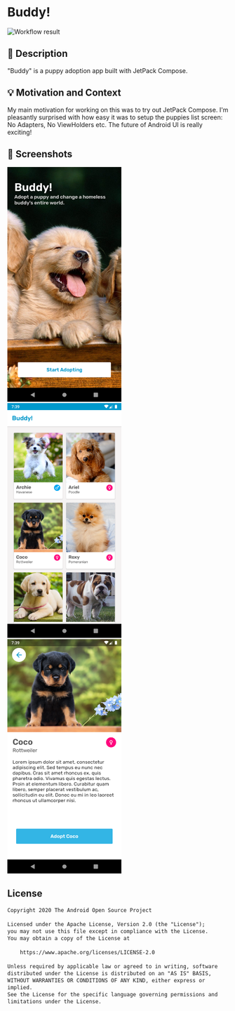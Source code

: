 # Buddy!

<!--- Replace <OWNER> with your Github Username and <REPOSITORY> with the name of your repository. -->
<!--- You can find both of these in the url bar when you open your repository in github. -->
![Workflow result](https://github.com/KwabenBerko/Buddy/workflows/Check/badge.svg)


## :scroll: Description
"Buddy" is a puppy adoption app built with JetPack Compose.


## :bulb: Motivation and Context
My main motivation for working on this was to try out JetPack Compose.
I'm pleasantly surprised with how easy it was to setup the puppies list screen: No Adapters, No ViewHolders etc.
The future of Android UI is really exciting!


## :camera_flash: Screenshots
<!-- You can add more screenshots here if you like -->
<img src="/results/screenshot_1.png" width="260">&emsp;<img src="/results/screenshot_2.png" width="260"> <img src="/results/screenshot_3.png" width="260">

## License
```
Copyright 2020 The Android Open Source Project

Licensed under the Apache License, Version 2.0 (the "License");
you may not use this file except in compliance with the License.
You may obtain a copy of the License at

    https://www.apache.org/licenses/LICENSE-2.0

Unless required by applicable law or agreed to in writing, software
distributed under the License is distributed on an "AS IS" BASIS,
WITHOUT WARRANTIES OR CONDITIONS OF ANY KIND, either express or implied.
See the License for the specific language governing permissions and
limitations under the License.
```